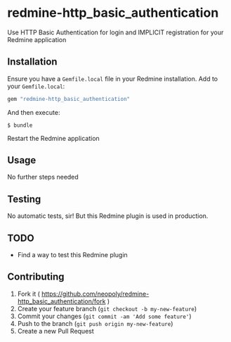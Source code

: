 # redmine-http_basic_authentication

Use HTTP Basic Authentication for login and IMPLICIT registration for your Redmine application

## Installation

Ensure you have a `Gemfile.local` file in your Redmine installation. Add to your `Gemfile.local`:

```ruby
gem "redmine-http_basic_authentication"
```

And then execute:

```
$ bundle
```

Restart the Redmine application

## Usage

No further steps needed

## Testing

No automatic tests, sir! But this Redmine plugin is used in production.

## TODO

* Find a way to test this Redmine plugin

## Contributing

1. Fork it ( https://github.com/neopoly/redmine-http_basic_authentication/fork )
2. Create your feature branch (`git checkout -b my-new-feature`)
3. Commit your changes (`git commit -am 'Add some feature'`)
4. Push to the branch (`git push origin my-new-feature`)
5. Create a new Pull Request
